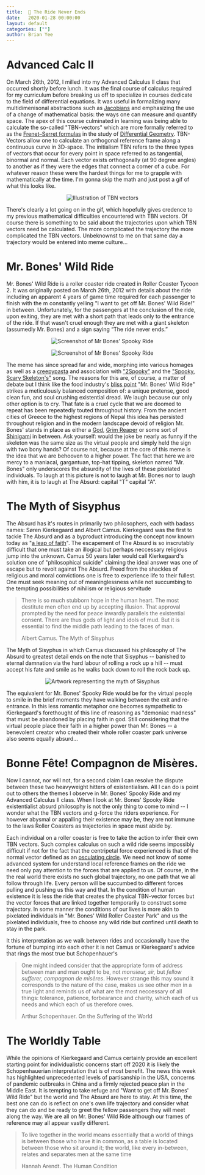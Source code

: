 ```yaml
---
title:  🦴 The Ride Never Ends
date:   2020-01-28 00:00:00
layout: default
categories: [""]
author: Brian Yee
---
```


Advanced Calc II
================

On March 26th, 2012, I milled into my Advanced Calculus II class that occurred
shortly before lunch. It was the final course of calculus required for my
curriculum before breaking us off to specialize in courses dedicate to the field
of differential equations. It was useful in formalizing many multidimenisonal
abstractions such as
[Jacobians](https://en.wikipedia.org/wiki/Jacobian_matrix_and_determinant) and
emphasizing the use of a change of mathematical basis: the ways one can measure
and quantify space. The apex of this course culminated in learning was being
able to calculate the so-called "TBN-vectors" which are more formally referred
to as the [Frenet–Serret
formulas](https://en.wikipedia.org/wiki/Frenet%E2%80%93Serret_formulas) in the
study of [Differential
Geometry](https://en.wikipedia.org/wiki/Differential_geometry). TBN-Vectors
allow one to calculate an orthogonal reference frame along a continuous curve in
3D-space. The initialism TBN refers to the three types of vectors that occur for
every point in space referred to as tangential, binormal and normal. Each vector
exists orthogonally (at 90 degree angles) to another as if they were the edges
that connect a corner of a cube. For whatever reason these were the hardest
things for me to grapple with mathematically at the time. I'm gonna skip the
math and just post a gif of what this looks like.

<p style="text-align:center">
    <img alt="Illustration of TBN vectors" src="../images/mrbones/tnb.gif">
</p>

There's clearly a lot going on in the gif, which hopefully gives credence to my
previous mathematical difficulties encountered with TBN vectors. Of course there
is something to be said about the trajectories upon which TBN vectors need be
calculated. The more complicated the trajectory the more complicated the TBN
vectors. Unbeknownst to me on that same day a trajectory would be entered into
meme culture...

Mr. Bones' Wild Ride
====================

Mr. Bones' Wild Ride is a roller coaster ride created in Roller Coaster
Tycoon 2. It was originally posted on March 26th, 2012 with details about the
ride including an apparent 4 years of game time required for each passenger to
finish with the m constantly yelling "I want to get off Mr. Bones' Wild Ride!" in
between. Unfortunately, for the passengers at the conclusion of the ride, upon
exiting, they are met with a short path that leads only to the entrance of the
ride. If that wasn't cruel enough they are met with a giant skeleton (assumedly
Mr. Bones) and a sign saying “The ride never ends.”

<p style="text-align:center">
    <img alt="Screenshot of Mr Bones' Spooky Ride" src="../images/mrbones/mrbones2.jpg">
</p>
<p style="text-align:center">
    <img alt="Screenshot of Mr Bones' Spooky Ride" src="../images/mrbones/mrbones1.jpg">
</p>

The meme has since spread far and wide, morphing into various homages as well as
a [creepypasta](https://knowyourmeme.com/memes/creepypasta) and association with
["2Spooky"](https://knowyourmeme.com/memes/2spooky) and the ["Spooky, Scary
Skeleton's"](https://knowyourmeme.com/memes/spooky-scary-skeletons) song. The
reasons for this are, of course, a matter of debate but I think like the food
industry's [bliss point](https://en.wikipedia.org/wiki/Bliss_point_(food)) "Mr.
Bones' Wild Ride" strikes a meticulously balanced composition of: a unique
pretense, good clean fun, and soul crushing existential dread. We laugh because
our only other option is to cry. That fate is a cruel cycle that we are doomed
to repeat has been repeatedly touted throughout history. From the ancient cities
of Greece to the highest regions of Nepal this idea has persisted throughout
religion and in the modern landscape devoid of religion Mr. Bones' stands in
place as either a [God](https://en.wikipedia.org/wiki/God), [Grim
Reaper](https://en.wikipedia.org/wiki/Death_(personification)) or some sort of
[Shinigami](https://en.wikipedia.org/wiki/Shinigami) in between. Ask yourself:
would the joke be nearly as funny if the skeleton was the same size as the
virtual people and simply held the sign with two bony hands? Of course not,
because at the core of this meme is the idea that we are behooven to a higher
power. The fact that here we are mercy to a maniacal, gargantuan, top-hat
tipping, skeleton named "Mr. Bones" only underscores the absurdity of the lives
of these pixelated individuals. To laugh at this picture is not to laugh at Mr.
Bones nor to laugh with him, it is to laugh at The Absurd: capital "T" capital
"A".

The Myth of Sisyphus
====================

The Absurd has it's routes in primarily two philosophers, each with badass
names: Søren Kierkegaard and Albert Camus. Kierkegaard was the first to tackle
The Absurd and as a byproduct introducing the concept now known today as "[a
leap of faith](https://en.wikipedia.org/wiki/Leap_of_faith)". The escapement of
The Absurd is so inscrutably difficult that one must take an illogical but
perhaps neccessary religious jump into the unknown. Camus 50 years later would
call Kierkegaard's solution one of "philosophical suicide" claiming the ideal
answer was one of escape but to revolt against The Absurd. Freed from the
shackles of religious and moral convictions one is free to experience life to
their fullest. One must seek meaning out of meaninglessness while not succumbing
to the tempting possibilities of nihilism or religious servitude

> There is so much stubborn hope in the human heart. The most destitute men
> often end up by accepting illusion. That approval prompted by the need for
> peace inwardly parallels the existential consent. There are thus gods of
> light and idols of mud. But it is essential to find the middle path leading
> to the faces of man.
>
> Albert Camus. The Myth of Sisyphus

The Myth of Sisyphus in which Camus discussed his philosophy of The Absurd to
greatest detail ends on the note that Sisyphus -- banished to eternal damnation
via the hard labour of rolling a rock up a hill -- must accept his fate and
smile as he walks back down to roll the rock back up.

<p style="text-align:center">
    <img alt="Artwork representing the myth of Sisyphus" src="../images/mrbones/sisyphus.jpg">
</p>

The equivalent for Mr. Bones' Spooky Ride would be for the virtual people to
smile in the brief moments they have walking between the exit and re-entrance.
In this less romantic metaphor one becomes sympathetic to Kierkegaard's
forethought of this line of reasoning as "demoniac madness" that must be
abandoned by placing faith in god. Still considering that the virtual people
place their faith in a higher power than Mr. Bones -- a benevolent creator who
created their whole roller coaster park universe also seems equally absurd...

Bonne Fête! Compagnon de Misères.
=================================

Now I cannot, nor will not, for a second claim I can resolve the dispute between
these two heavyweight hitters of existentialism. All I can do is point out to
others the themes I observe in Mr. Bones' Spooky Ride and my Advanced Calculus
II class. When I look at Mr. Bones' Spooky Ride existentialist absurd philosophy
is not the only thing to come to mind -- I wonder what the TBN vectors and
g-force the riders experience. For however abysmal or appalling their existence
may be, they are not immune to the laws Roller Coasters as trajectories in space
must abide by.

Each individual on a roller coaster is free to take the action to infer their
own TBN vectors. Such complex calculus on such a wild ride seems impossibly
difficult if not for the fact that the centripetal force experienced is that of
the normal vector defined as an [osculating
circle](https://en.wikipedia.org/wiki/Osculating_circle). We need not know of
some advanced system for understand local reference frames on the ride we need
only pay attention to the forces that are applied to us. Of course, in the the
real world there exists no such global trajectory, no one path that we all
follow through life. Every person will be succumbed to different forces pulling
and pushing us this way and that. In the condition of human existence it is less
the ride that creates the physical TBN-vector forces but the vector forces that
are linked together temporarily to construct some trajectory. In some manner the
conditions of our lives is more akin to pixelated individuals in "Mr. Bones'
Wild Roller Coaster Park" and us the pixelated individuals, free to choose any
wild ride but confined until death to stay in the park.

It this interpretation as we walk between rides and occasionally have the fortune
of bumping into each other it is not Camus or Kierkegaard's advice that rings the
most true but Schopenhauer's

> One might indeed consider that the appropriate form of address between man and
> man ought to be, not *monsieur, sir,* but *fellow sufferer, compagnon de
> misères*. However strange this may sound it corresponds to the nature of the
> case, makes us see other men in a true light and reminds us of what are the
> most neccessary of all things: tolerance, patience, forbearance and charity,
> which each of us needs and which each of us therefore owes.
>
> Arthur Schopenhauer. On the Suffering of the World

The Worldly Table
=================

While the opinions of Kierkegaard and Camus certainly provide an excellent
starting point for individualistic concerns start off 2020 it is likely the
Schopenhauerian interpretation that is of most benefit. The news this week has
highlighted unprecedented levels of partisanship in the USA, concerns of
pandemic outbreaks in China and a firmly rejected peace plan in the Middle East.
It is tempting to take refuge and "Want to get off Mr. Bones' Wild Ride" but the
world and The Absurd are here to stay. At this time, the best one can do is
reflect on one's own life trajectory and consider what they can do and be ready
to greet the fellow passengers they will meet along the way. We are all on Mr.
Bones' Wild Ride although our frames of reference may all appear vastly
different.

> To live together in the world means essentially that a world of things is
> between those who have it in common, as a table is located between those who
> sit around it; the world, like every in-between, relates and separates men at
> the same time
>
> Hannah Arendt. The Human Condition
